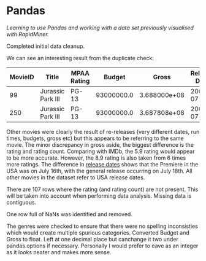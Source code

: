 # Pandas

*Learning to use Pandas and working with a data set previously visualised with RapidMiner.*

Completed initial data cleanup.

We can see an interesting result from the duplicate check:

MovieID | Title | MPAA Rating | Budget | Gross | Release Date | Genre | Runtime | Rating | Rating Count
------------ | ------------- | ------------ | ------------- | ------------ | ------------- | ------------ | ------------- | ------------ | -------------
99 | Jurassic Park III | PG-13 | 93000000.0 | 3.688000e+08 | 2001-07-16 | Thriller | 92.0 | 8.9 | 1690474.0
250 | Jurassic Park III | PG-13 | 93000000.0 | 3.687808e+08 | 2001-07-18 | Adventure | 92.0 | 5.9 | 280110.0

Other movies were clearly the result of re-releases (very different dates, run times, budgets, gross etc) but this appears to be referring to the same movie. The minor discrepancy in gross aside, the biggest difference is the rating and rating count. Comparing with IMDb, the 5.9 rating would appear to be more accurate. However, the 8.9 rating is also taken from 6 times more ratings. The difference in [release dates](https://www.imdb.com/title/tt0163025/releaseinfo) shows that the Premiere in the USA was on July 16th, with the general release occurring on July 18th. All other movies in the dataset refer to USA release dates. 

There are 107 rows where the rating (and rating count) are not present. This will be taken into account when performing data analysis. Missing data is contiguous.

One row full of NaNs was identified and removed.

The genres were checked to ensure that there were no spelling inconsisties which would create multiple spurious categories.
Converted Budget and Gross to float. Left at one decimal place but canchange it two under pandas.options if necessary. Personally I would prefer to eave as an integer as it looks neater and makes more sense. 


